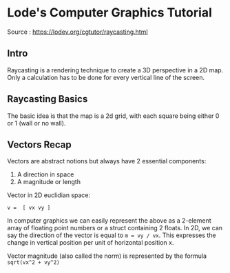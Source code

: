 # Lode's Computer Graphics Tutorial
Source : https://lodev.org/cgtutor/raycasting.html

## Intro
Raycasting is a rendering technique to create a 3D perspective in a 2D map. Only a calculation has to be done for every vertical line of the screen.

## Raycasting Basics
The basic idea is that the map is a 2d grid, with each square being either 0 or 1 (wall or no wall).

## Vectors Recap
Vectors are abstract notions but always have 2 essential components:
1. A direction in space
2. A magnitude or length

Vector in 2D euclidian space:

`v = 
[ vx
  vy ]`

In computer graphics we can easily represent the above as a 2-element array of floating point numbers or a struct containing 2 floats. In 2D, we can say the direction of the vector is equal to `m = vy / vx`. This expresses the change in vertical position per unit of horizontal position x.

Vector magnitude (also called the norm) is represented by the formula `sqrt(vx^2 + vy^2)`